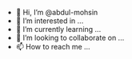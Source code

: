- 👋 Hi, I’m @abdul-mohsin
- 👀 I’m interested in ...
- 🌱 I’m currently learning ...
- 💞️ I’m looking to collaborate on ...
- 📫 How to reach me ...

<!---
abdul-mohsin050595/abdul-mohsin is a ✨ special ✨ repository because its `README.md` (this file) appears on your GitHub profile.
You can click the Preview link to take a look at your changes.
--->
